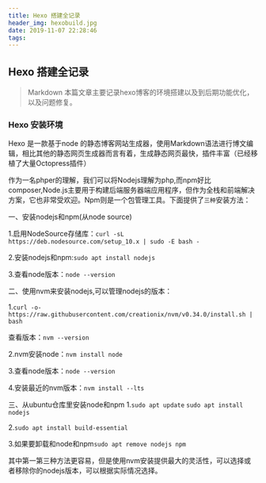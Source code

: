 ```yaml
---
title: Hexo 搭建全记录
header_img: hexobuild.jpg
date: 2019-11-07 22:28:46
tags:
---
```


## Hexo 搭建全记录

> Markdown 本篇文章主要记录hexo博客的环境搭建以及到后期功能优化，以及问题修复。    

### Hexo 安装环境
Hexo 是一款基于node 的静态博客网站生成器，使用Markdown语法进行博文编辑，相比其他的静态网页生成器而言有着，生成静态网页最快，插件丰富（已经移植了大量Octopress插件）



作为一名phper的理解，我们可以将Nodejs理解为php,而npm好比composer,Node.js主要用于构建后端服务器端应用程序，但作为全栈和前端解决方案，它也非常受欢迎。Npm则是一个包管理工具。下面提供了`三种`安装方法：

一、安装nodejs和npm(从node source)

1.启用NodeSource存储库：`curl -sL https://deb.nodesource.com/setup_10.x | sudo -E bash -`


2.安装nodejs和npm:`sudo apt install nodejs`

3.查看node版本：`node --version`

二、使用nvm来安装nodejs,可以管理nodejs的版本：

1.`curl -o- https://raw.githubusercontent.com/creationix/nvm/v0.34.0/install.sh | bash`

查看版本：`nvm --version`

2.nvm安装node：`nvm install node`

3.查看node版本：`node --version`

4.安装最近的nvm版本：`nvm install --lts`

三、从ubuntu仓库里安装node和npm
1.`sudo apt update`
`sudo apt install nodejs`


2.`sudo apt install build-essential`

3.如果要卸载和node和npm`sudo apt remove nodejs npm`


其中第一第三种方法更容易，但是使用nvm安装提供最大的灵活性，可以选择或者移除你的nodejs版本，可以根据实际情况选择。


